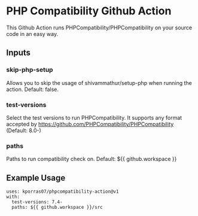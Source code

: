 PHP Compatibility Github Action
===============================

This Github Action runs PHPCompatibility/PHPCompatibility on your source code in an easy way.

## Inputs

### skip-php-setup

Allows you to skip the usage of shivammathur/setup-php when running the action. Default: false.

### test-versions

Select the test versions to run PHPCompatibility. It supports any format accepted by https://github.com/PHPCompatibility/PHPCompatibility (Default: 8.0-)

### paths

Paths to run compatibility check on. Default: ${{ github.workspace }}

## Example Usage

```
uses: kporras07/phpcompatibility-action@v1
with:
  test-versions: 7.4-
  paths: ${{ github.workspace }}/src
```
